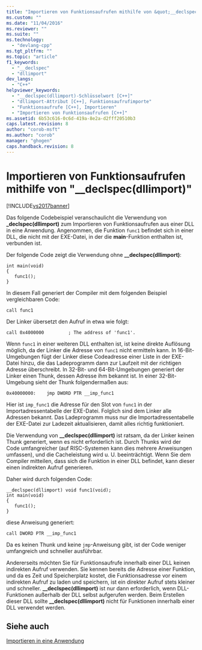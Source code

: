 ```yaml
---
title: "Importieren von Funktionsaufrufen mithilfe von &quot;__declspec(dllimport)&quot; | Microsoft Docs"
ms.custom: ""
ms.date: "11/04/2016"
ms.reviewer: ""
ms.suite: ""
ms.technology: 
  - "devlang-cpp"
ms.tgt_pltfrm: ""
ms.topic: "article"
f1_keywords: 
  - "__declspec"
  - "dllimport"
dev_langs: 
  - "C++"
helpviewer_keywords: 
  - "__declspec(dllimport)-Schlüsselwort [C++]"
  - "dllimport-Attribut [C++], Funktionsaufrufimporte"
  - "Funktionsaufrufe [C++], Importieren"
  - "Importieren von Funktionsaufrufen [C++]"
ms.assetid: 6b53c616-0c6d-419a-8e2a-d2fff20510b3
caps.latest.revision: 8
author: "corob-msft"
ms.author: "corob"
manager: "ghogen"
caps.handback.revision: 8
---
```

# Importieren von Funktionsaufrufen mithilfe von &quot;__declspec(dllimport)&quot;
[!INCLUDE[vs2017banner](../assembler/inline/includes/vs2017banner.md)]

Das folgende Codebeispiel veranschaulicht die Verwendung von **\_declspec\(dllimport\)** zum Importieren von Funktionsaufrufen aus einer DLL in eine Anwendung.  Angenommen, die Funktion `func1` befindet sich in einer DLL, die nicht mit der EXE\-Datei, in der die **main**\-Funktion enthalten ist, verbunden ist.  
  
 Der folgende Code zeigt die Verwendung ohne **\_\_declspec\(dllimport\)**:  
  
```  
int main(void)   
{  
   func1();  
}  
```  
  
 In diesem Fall generiert der Compiler mit dem folgenden Beispiel vergleichbaren Code:  
  
```  
call func1  
```  
  
 Der Linker übersetzt den Aufruf in etwa wie folgt:  
  
```  
call 0x4000000         ; The address of 'func1'.  
```  
  
 Wenn `func1` in einer weiteren DLL enthalten ist, ist keine direkte Auflösung möglich, da der Linker die Adresse von `func1` nicht ermitteln kann.  In 16\-Bit\-Umgebungen fügt der Linker diese Codeadresse einer Liste in der EXE\-Datei hinzu, die das Ladeprogramm dann zur Laufzeit mit der richtigen Adresse überschreibt.  In 32\-Bit\- und 64\-Bit\-Umgebungen generiert der Linker einen Thunk, dessen Adresse ihm bekannt ist.  In einer 32\-Bit\-Umgebung sieht der Thunk folgendermaßen aus:  
  
```  
0x40000000:    jmp DWORD PTR __imp_func1  
```  
  
 Hier ist `imp_func1` die Adresse für den Slot von `func1` in der Importadressentabelle der EXE\-Datei.  Folglich sind dem Linker alle Adressen bekannt.  Das Ladeprogramm muss nur die Importadressentabelle der EXE\-Datei zur Ladezeit aktualisieren, damit alles richtig funktioniert.  
  
 Die Verwendung von **\_\_declspec\(dllimport\)** ist ratsam, da der Linker keinen Thunk generiert, wenn es nicht erforderlich ist.  Durch Thunks wird der Code umfangreicher \(auf RISC\-Systemen kann dies mehrere Anweisungen umfassen\), und die Cacheleistung wird u. U. beeinträchtigt.  Wenn Sie dem Compiler mitteilen, dass sich die Funktion in einer DLL befindet, kann dieser einen indirekten Aufruf generieren.  
  
 Daher wird durch folgenden Code:  
  
```  
__declspec(dllimport) void func1(void);  
int main(void)   
{  
   func1();  
}  
```  
  
 diese Anweisung generiert:  
  
```  
call DWORD PTR __imp_func1  
```  
  
 Da es keinen Thunk und keine `jmp`\-Anweisung gibt, ist der Code weniger umfangreich und schneller ausführbar.  
  
 Andererseits möchten Sie für Funktionsaufrufe innerhalb einer DLL keinen indirekten Aufruf verwenden.  Sie kennen bereits die Adresse einer Funktion,  und da es Zeit und Speicherplatz kostet, die Funktionsadresse vor einem indirekten Aufruf zu laden und speichern, ist ein direkter Aufruf stets kleiner und schneller.  **\_\_declspec\(dllimport\)** ist nur dann erforderlich, wenn DLL\-Funktionen außerhalb der DLL selbst aufgerufen werden.  Beim Erstellen dieser DLL sollte **\_\_declspec\(dllimport\)** nicht für Funktionen innerhalb einer DLL verwendet werden.  
  
## Siehe auch  
 [Importieren in eine Anwendung](../build/importing-into-an-application.md)